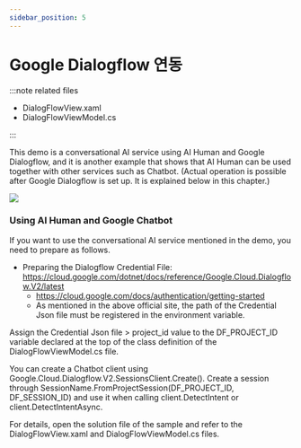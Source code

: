```yaml
---
sidebar_position: 5
---
```


# Google Dialogflow 연동

:::note related files

- DialogFlowView.xaml
- DialogFlowViewModel.cs

:::

This demo is a conversational AI service using AI Human and Google Dialogflow, and it is another example that shows that AI Human can be used together with other services such as Chatbot. (Actual operation is possible after Google Dialogflow is set up. It is explained below in this chapter.)

<img src="/img/aihuman/windows/GoogleDialogflowDemo.png" />

### Using AI Human and Google Chatbot

If you want to use the conversational AI service mentioned in the demo, you need to prepare as follows.

- Preparing the Dialogflow Credential File: https://cloud.google.com/dotnet/docs/reference/Google.Cloud.Dialogflow.V2/latest
  - https://cloud.google.com/docs/authentication/getting-started
  - As mentioned in the above official site, the path of the Credential Json file must be registered in the environment variable.

Assign the Credential Json file > project_id value to the DF_PROJECT_ID variable declared at the top of the class definition of the DialogFlowViewModel.cs file.

You can create a Chatbot client using Google.Cloud.Dialogflow.V2.SessionsClient.Create(). Create a session through SessionName.FromProjectSession(DF_PROJECT_ID, DF_SESSION_ID) and use it when calling client.DetectIntent or client.DetectIntentAsync.

For details, open the solution file of the sample and refer to the DialogFlowView.xaml and DialogFlowViewModel.cs files.
